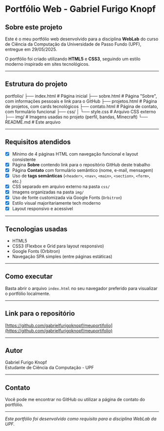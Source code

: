 # Portfólio Web - Gabriel Furigo Knopf

## Sobre este projeto

Este é o meu portfólio web desenvolvido para a disciplina **WebLab** do curso de Ciência da Computação da Universidade de Passo Fundo (UPF), entregue em 29/05/2025.

O portfólio foi criado utilizando **HTML5** e **CSS3**, seguindo um estilo moderno inspirado em sites tecnológicos.

---

## Estrutura do projeto

portfolio/
├── index.html # Página inicial
├── sobre.html # Página "Sobre", com informações pessoais e link para o GitHub
├── projetos.html # Página de projetos, com cards tecnológicos
├── contato.html # Página de contato, com formulário funcional
├── css/
│ └── style.css # Arquivo CSS externo
├── img/ # Imagens usadas no projeto (perfil, bandas, Minecraft)
└── README.md # Este arquivo


---

## Requisitos atendidos

- [x] Mínimo de 4 páginas HTML com navegação funcional e layout consistente
- [x] Página **Sobre** contendo link para o repositório GitHub deste trabalho
- [x] Página **Contato** com formulário semântico (nome, e-mail, mensagem)
- [x] Uso de **tags semânticas** (`<header>`, `<nav>`, `<main>`, `<section>`, `<form>`, etc.)
- [x] CSS separado em arquivo externo na pasta `css/`
- [x] Imagens organizadas na pasta `img/`
- [x] Uso de fonte customizada via Google Fonts (`Orbitron`)
- [x] Estilo visual majoritariamente tech moderno
- [x] Layout responsivo e acessível

---

## Tecnologias usadas

- HTML5
- CSS3 (Flexbox e Grid para layout responsivo)
- Google Fonts (Orbitron)
- Navegação SPA simples (entre páginas estáticas)

---

## Como executar

Basta abrir o arquivo `index.html` no seu navegador preferido para visualizar o portfólio localmente.

---

## Link para o repositório

[https://github.com/gabrielfurigoknopf/meuportifolio](https://github.com/gabrielfurigoknopf/meuportifolio)

---

## Autor

Gabriel Furigo Knopf  
Estudante de Ciência da Computação - UPF

---

## Contato

Você pode me encontrar no GitHub ou utilizar a página de contato do portfólio.

---

*Este portfólio foi desenvolvido como requisito para a disciplina WebLab da UPF.*

